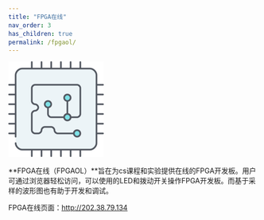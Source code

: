 ```yaml
---
title: "FPGA在线"
nav_order: 3
has_children: true
permalink: /fpgaol/
---
```


![LOGO](images/fpgaol_logo.png)

**FPGA在线（FPGAOL）**旨在为cs课程和实验提供在线的FPGA开发板。用户可通过浏览器轻松访问，可以使用的LED和拨动开关操作FPGA开发板。而基于采样的波形图也有助于开发和调试。

FPGA在线页面：<http://202.38.79.134>